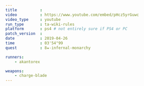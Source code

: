 ```yaml
---
title          :
video          : https://www.youtube.com/embed/pHcz5yrGuwc
video_type     : youtube
run_type       : ta-wiki-rules
platform       : ps4 # not entirely sure if PS4 or PC
patch_version  :
date           : 2019-04-26
time           : 03'54"99
quest          : 8★-infernal-monarchy

runners:
    - akantorex

weapons:
    - charge-blade
---
```

